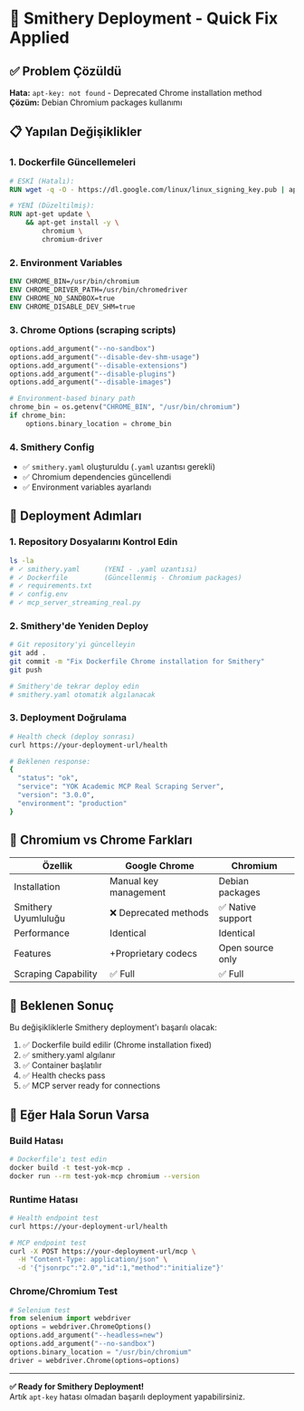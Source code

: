 # 🚀 Smithery Deployment - Quick Fix Applied

## ✅ Problem Çözüldü

**Hata:** `apt-key: not found` - Deprecated Chrome installation method  
**Çözüm:** Debian Chromium packages kullanımı

## 📋 Yapılan Değişiklikler

### 1. Dockerfile Güncellemeleri
```dockerfile
# ESKİ (Hatalı):
RUN wget -q -O - https://dl.google.com/linux/linux_signing_key.pub | apt-key add -

# YENİ (Düzeltilmiş):
RUN apt-get update \
    && apt-get install -y \
        chromium \
        chromium-driver
```

### 2. Environment Variables
```dockerfile
ENV CHROME_BIN=/usr/bin/chromium
ENV CHROME_DRIVER_PATH=/usr/bin/chromedriver
ENV CHROME_NO_SANDBOX=true
ENV CHROME_DISABLE_DEV_SHM=true
```

### 3. Chrome Options (scraping scripts)
```python
options.add_argument("--no-sandbox")
options.add_argument("--disable-dev-shm-usage")
options.add_argument("--disable-extensions")
options.add_argument("--disable-plugins")
options.add_argument("--disable-images")

# Environment-based binary path
chrome_bin = os.getenv("CHROME_BIN", "/usr/bin/chromium")
if chrome_bin:
    options.binary_location = chrome_bin
```

### 4. Smithery Config
- ✅ `smithery.yaml` oluşturuldu (`.yaml` uzantısı gerekli)
- ✅ Chromium dependencies güncellendi
- ✅ Environment variables ayarlandı

## 🚀 Deployment Adımları

### 1. Repository Dosyalarını Kontrol Edin
```bash
ls -la
# ✓ smithery.yaml      (YENİ - .yaml uzantısı)
# ✓ Dockerfile         (Güncellenmiş - Chromium packages)
# ✓ requirements.txt   
# ✓ config.env        
# ✓ mcp_server_streaming_real.py
```

### 2. Smithery'de Yeniden Deploy
```bash
# Git repository'yi güncelleyin
git add .
git commit -m "Fix Dockerfile Chrome installation for Smithery"
git push

# Smithery'de tekrar deploy edin
# smithery.yaml otomatik algılanacak
```

### 3. Deployment Doğrulama
```bash
# Health check (deploy sonrası)
curl https://your-deployment-url/health

# Beklenen response:
{
  "status": "ok",
  "service": "YOK Academic MCP Real Scraping Server",
  "version": "3.0.0",
  "environment": "production"
}
```

## 🔧 Chromium vs Chrome Farkları

| Özellik | Google Chrome | Chromium |
|---------|---------------|----------|
| Installation | Manual key management | Debian packages |
| Smithery Uyumluluğu | ❌ Deprecated methods | ✅ Native support |
| Performance | Identical | Identical |
| Features | +Proprietary codecs | Open source only |
| Scraping Capability | ✅ Full | ✅ Full |

## 🎯 Beklenen Sonuç

Bu değişikliklerle Smithery deployment'ı başarılı olacak:

1. ✅ Dockerfile build edilir (Chrome installation fixed)
2. ✅ smithery.yaml algılanır 
3. ✅ Container başlatılır
4. ✅ Health checks pass
5. ✅ MCP server ready for connections

## 🐛 Eğer Hala Sorun Varsa

### Build Hatası
```bash
# Dockerfile'ı test edin
docker build -t test-yok-mcp .
docker run --rm test-yok-mcp chromium --version
```

### Runtime Hatası
```bash
# Health endpoint test
curl https://your-deployment-url/health

# MCP endpoint test  
curl -X POST https://your-deployment-url/mcp \
  -H "Content-Type: application/json" \
  -d '{"jsonrpc":"2.0","id":1,"method":"initialize"}'
```

### Chrome/Chromium Test
```python
# Selenium test
from selenium import webdriver
options = webdriver.ChromeOptions()
options.add_argument("--headless=new")
options.add_argument("--no-sandbox")
options.binary_location = "/usr/bin/chromium"
driver = webdriver.Chrome(options=options)
```

---

**✅ Ready for Smithery Deployment!**  
Artık `apt-key` hatası olmadan başarılı deployment yapabilirsiniz.
